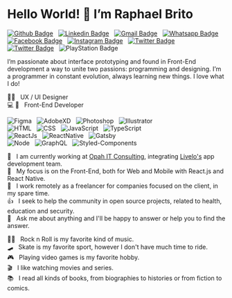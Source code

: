 # Hello World! 👋 I’m Raphael Brito

[![Github Badge](https://img.shields.io/badge/-Github-242A2D?style=flat&logo=Github&logoColor=white&link=https://github.com/RBritoX)](https://github.com/RBritoX) &nbsp; 
[![Linkedin Badge](https://img.shields.io/badge/-LinkedIn-0077B5?style=flat&logo=Linkedin&logoColor=white&link=https://www.linkedin.com/in/nykollemalone)](https://www.linkedin.com/in/raphaellbrito/) &nbsp; 
[![Gmail Badge](https://img.shields.io/badge/-Gmail-c5392a?style=flat&logo=Gmail&logoColor=white&link=mailto:rbritox.js@gmail.com)](mailto:rbritox.js@gmail.com) &nbsp; 
[![Whatsapp Badge](https://img.shields.io/badge/-Whatsapp-1F9B12?style=flat&labelColor=1F9B12&logo=whatsapp&logoColor=white&link=https://api.whatsapp.com/send?phone=5511994661413&text=Olá%20Raphael!%20Vi%20seu%20perfil%20no%20Github%20e%20gostaria%20de%20entrar%20em%20contato%20com%20você)](https://api.whatsapp.com/send?phone=5511994661413&text=Olá%20Raphael!%20Vi%20seu%20perfil%20no%20Github%20e%20gostaria%20de%20entrar%20em%20contato%20com%20você) &nbsp; 
[![Facebook Badge](https://img.shields.io/badge/-Facebook-1778F2?style=flat&logo=Facebook&logoColor=white&link=https://www.facebook.com/RaphaBrito)](https://www.facebook.com/RaphaBrito) &nbsp; 
[![Instagram Badge](https://img.shields.io/badge/-Instagram-BF008C?style=flat&logo=Instagram&logoColor=white&link=https://www.instagram.com/raphaellbrito)](https://www.instagram.com/raphaellbrito) &nbsp; 
[![Twitter Badge](https://img.shields.io/badge/-Twitter-00acee?style=flat&logo=Twitter&logoColor=white&link=https://twitter.com/RaphaelBritoX)](https://twitter.com/RaphaelBritoX) &nbsp; 
[![Twitter Badge](https://img.shields.io/badge/-Spotify-1ED561?style=flat&logo=Spotify&logoColor=white&link=https://open.spotify.com/user/raphaellbrito?si=_qP5ahrUS0aMlgefqAKJAg)](https://open.spotify.com/user/raphaellbrito?si=_qP5ahrUS0aMlgefqAKJAg) &nbsp; 
![PlayStation Badge](https://img.shields.io/badge/-PSN:_RBritoX-1057A1?style=flat&logo=PlayStation&logoColor=white)

I’m passionate about interface prototyping and found in Front-End development a way to unite two passions: programming and designing.
I’m a programmer in constant evolution, always learning new things. I love what I do!

✍🏼 &nbsp; UX / UI Designer <br/>
💻 📱 &nbsp; Front-End Developer

![Figma](https://img.shields.io/badge/-Figma-000?style=flat&logoColor=figma&logo=figma) &nbsp;
![AdobeXD](https://img.shields.io/badge/-Adobe_XD-000?style=flat&logoColor=adobe-xd&logo=adobe-xd) &nbsp;
![Photoshop](https://img.shields.io/badge/-Photoshop-000?style=flat&logoColor=photoshop&logo=adobe-photoshop) &nbsp;
![Illustrator](https://img.shields.io/badge/-Illustrator-000?style=flat&logoColor=illustrator&logo=adobe-illustrator)<br/>
![HTML](https://img.shields.io/badge/-HTML-000?style=flat&logoColor=html5&logo=html5) &nbsp;
![CSS](https://img.shields.io/badge/-CSS-000?style=flat&logoColor=2763EC&logo=css3) &nbsp;
![JavaScript](https://img.shields.io/badge/-JavaScript-000?style=flat&logoColor=javascript&logo=javascript) &nbsp;
![TypeScript](https://img.shields.io/badge/-TypeScript-000?style=flat&logoColor=0077C7&logo=typescript)<br/>
![ReactJs](https://img.shields.io/badge/-React.js-000?style=flat&logoColor=react&logo=react) &nbsp;
![ReactNative](https://img.shields.io/badge/-React_Native-000?style=flat&logoColor=react&logo=react) &nbsp;
![Gatsby](https://img.shields.io/badge/-Gatsby-000?style=flat&logoColor=643195&logo=gatsby)<br/>
![Node](https://img.shields.io/badge/-Node.js-000?style=flat&logoColor=node.js&logo=node.js) &nbsp;
![GraphQL](https://img.shields.io/badge/-GraphQL-000?style=flat&logoColor=E034A7&logo=graphql) &nbsp;
![Styled-Components](https://img.shields.io/badge/-Styled_Components-000?style=flat&logoColor=styled-components&logo=styled-components)

💼 &nbsp; I am currently working at [Opah IT Consulting](https://www.opah.com.br/), integrating [Livelo's](https://www.livelo.com.br/) app development team.<br/>
🚀 &nbsp; My focus is on the Front-End, both for Web and Mobile with React.js and React Native.<br/>
🤝 &nbsp; I work remotely as a freelancer for companies focused on the client, in my spare time.<br/>
👍 &nbsp; I seek to help the community in open source projects, related to health, education and security.<br/>
💬 &nbsp; Ask me about anything and I'll be happy to answer or help you to find the answer.<br/>

🤘🏻 &nbsp; Rock n Roll is my favorite kind of music.<br/>
🛹 &nbsp; Skate is my favorite sport, however I don't have much time to ride.<br/>
🎮 &nbsp; Playing video games is my favorite hobby.<br/>
🎬 &nbsp; I like watching movies and series.<br/>
📚 &nbsp; I read all kinds of books, from biographies to histories or from fiction to comics.<br/>

